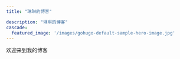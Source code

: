 ```yaml
---
title: "琳琳的博客"

description: "琳琳的博客"
cascade:
  featured_image: '/images/gohugo-default-sample-hero-image.jpg'
---
```

欢迎来到我的博客
